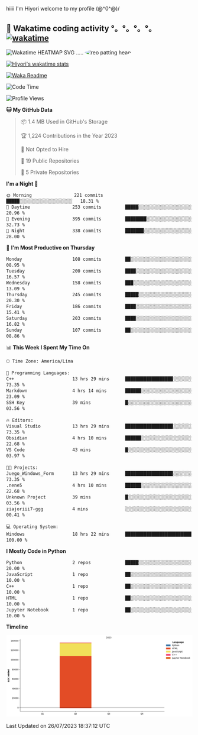 hiiii I'm Hiyori welcome to my profile \(@^0^@)/

## 🦄 Wakatime coding activity °。°。°。°。[![wakatime](https://wakatime.com/badge/user/49dba2c5-26e1-43a7-9d07-e0f8613d1227.svg)](https://wakatime.com/@49dba2c5-26e1-43a7-9d07-e0f8613d1227) 
<img src="https://wakatime.com/share/@hiyori/ef87015d-57e0-4afb-bb56-1a99a24ea312.svg" width="600" alt="Wakatime HEATMAP SVG"/> ..... <img src="https://i.postimg.cc/RFM2CQFY/reo-patting.webp" alt="reo patting head" width="200" style="border-radius: 50%;">

 [![Hiyori's wakatime stats](https://github-readme-stats.vercel.app/api/wakatime?username=hiyori&theme=buefy&range=last_year&is_including_today=true&layout=compact)](https://github.com/anuraghazra/github-readme-stats)
 

[![Waka Readme](https://github.com/hiyorijl/hiyorijl/actions/workflows/Waka%20Readme.yml/badge.svg)](https://github.com/hiyorijl/hiyorijl/actions/workflows/Waka%20Readme.yml)

<!--START_SECTION:waka-->
![Code Time](http://img.shields.io/badge/Code%20Time-229%20hrs%2010%20mins-blue)

![Profile Views](http://img.shields.io/badge/Profile%20Views-0-blue)

**🐱 My GitHub Data** 

> 📦 1.4 MB Used in GitHub's Storage 
 > 
> 🏆 1,224 Contributions in the Year 2023
 > 
> 🚫 Not Opted to Hire
 > 
> 📜 19 Public Repositories 
 > 
> 🔑 5 Private Repositories 
 > 
**I'm a Night 🦉** 

```text
🌞 Morning                221 commits         █████░░░░░░░░░░░░░░░░░░░░   18.31 % 
🌆 Daytime                253 commits         █████░░░░░░░░░░░░░░░░░░░░   20.96 % 
🌃 Evening                395 commits         ████████░░░░░░░░░░░░░░░░░   32.73 % 
🌙 Night                  338 commits         ███████░░░░░░░░░░░░░░░░░░   28.00 % 
```
📅 **I'm Most Productive on Thursday** 

```text
Monday                   108 commits         ██░░░░░░░░░░░░░░░░░░░░░░░   08.95 % 
Tuesday                  200 commits         ████░░░░░░░░░░░░░░░░░░░░░   16.57 % 
Wednesday                158 commits         ███░░░░░░░░░░░░░░░░░░░░░░   13.09 % 
Thursday                 245 commits         █████░░░░░░░░░░░░░░░░░░░░   20.30 % 
Friday                   186 commits         ████░░░░░░░░░░░░░░░░░░░░░   15.41 % 
Saturday                 203 commits         ████░░░░░░░░░░░░░░░░░░░░░   16.82 % 
Sunday                   107 commits         ██░░░░░░░░░░░░░░░░░░░░░░░   08.86 % 
```


📊 **This Week I Spent My Time On** 

```text
🕑︎ Time Zone: America/Lima

💬 Programming Languages: 
C++                      13 hrs 29 mins      ██████████████████░░░░░░░   73.35 % 
Markdown                 4 hrs 14 mins       ██████░░░░░░░░░░░░░░░░░░░   23.09 % 
SSH Key                  39 mins             █░░░░░░░░░░░░░░░░░░░░░░░░   03.56 % 

🔥 Editors: 
Visual Studio            13 hrs 29 mins      ██████████████████░░░░░░░   73.35 % 
Obsidian                 4 hrs 10 mins       ██████░░░░░░░░░░░░░░░░░░░   22.68 % 
VS Code                  43 mins             █░░░░░░░░░░░░░░░░░░░░░░░░   03.97 % 

🐱‍💻 Projects: 
Juego_Windows_Form       13 hrs 29 mins      ██████████████████░░░░░░░   73.35 % 
.nene5                   4 hrs 10 mins       ██████░░░░░░░░░░░░░░░░░░░   22.68 % 
Unknown Project          39 mins             █░░░░░░░░░░░░░░░░░░░░░░░░   03.56 % 
ziajoriii7-ggg           4 mins              ░░░░░░░░░░░░░░░░░░░░░░░░░   00.41 % 

💻 Operating System: 
Windows                  18 hrs 22 mins      █████████████████████████   100.00 % 
```

**I Mostly Code in Python** 

```text
Python                   2 repos             █████░░░░░░░░░░░░░░░░░░░░   20.00 % 
JavaScript               1 repo              ██░░░░░░░░░░░░░░░░░░░░░░░   10.00 % 
C++                      1 repo              ██░░░░░░░░░░░░░░░░░░░░░░░   10.00 % 
HTML                     1 repo              ██░░░░░░░░░░░░░░░░░░░░░░░   10.00 % 
Jupyter Notebook         1 repo              ██░░░░░░░░░░░░░░░░░░░░░░░   10.00 % 
```



**Timeline**

![Lines of Code chart](https://raw.githubusercontent.com/hiyorijl/hiyorijl/main/assets/bar_graph.png)


 Last Updated on 26/07/2023 18:37:12 UTC
<!--END_SECTION:waka-->
